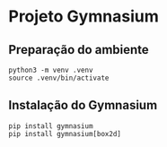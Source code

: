 # Projeto Gymnasium

## Preparação do ambiente
```
python3 -m venv .venv
source .venv/bin/activate
```

## Instalação do Gymnasium
```
pip install gymnasium
pip install gymnasium[box2d]

```

